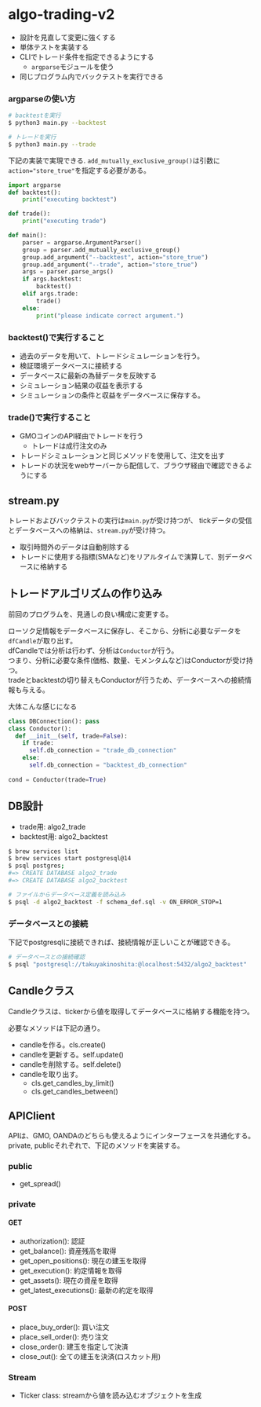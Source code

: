 # algo-trading-v2

- 設計を見直して変更に強くする
- 単体テストを実装する
- CLIでトレード条件を指定できるようにする
  - `argparse`モジュールを使う
- 同じプログラム内でバックテストを実行できる


### argparseの使い方

```bash
# backtestを実行
$ python3 main.py --backtest

# トレードを実行
$ python3 main.py --trade

```

下記の実装で実現できる.
`add_mutually_exclusive_group()`は引数に`action="store_true"`を指定する必要がある。
```python
import argparse
def backtest():
    print("executing backtest")

def trade():
    print("executing trade")

def main():
    parser = argparse.ArgumentParser()
    group = parser.add_mutually_exclusive_group()
    group.add_argument("--backtest", action="store_true")
    group.add_argument("--trade", action="store_true")
    args = parser.parse_args()
    if args.backtest:
        backtest()
    elif args.trade:
        trade()
    else:
        print("please indicate correct argument.")
```


### backtest()で実行すること
- 過去のデータを用いて、トレードシミュレーションを行う。
- 検証環境データベースに接続する
- データベースに最新の為替データを反映する
- シミュレーション結果の収益を表示する
- シミュレーションの条件と収益をデータベースに保存する。

### trade()で実行すること
- GMOコインのAPI経由でトレードを行う
  - トレードは成行注文のみ
- トレードシミュレーションと同じメソッドを使用して、注文を出す
- トレードの状況をwebサーバーから配信して、ブラウザ経由で確認できるようにする

## stream.py
トレードおよびバックテストの実行は`main.py`が受け持つが、
tickデータの受信とデータベースへの格納は、`stream.py`が受け持つ。

- 取引時間外のデータは自動削除する
- トレードに使用する指標(SMAなど)をリアルタイムで演算して、別データベースに格納する


## トレードアルゴリズムの作り込み
前回のプログラムを、見通しの良い構成に変更する。

ローソク足情報をデータベースに保存し、そこから、分析に必要なデータを`dfCandle`が取り出す。  
dfCandleでは分析は行わず、分析は`Conductor`が行う。  
つまり、分析に必要な条件(価格、数量、モメンタムなど)はConductorが受け持つ。  
tradeとbacktestの切り替えもConductorが行うため、データベースへの接続情報も与える。

大体こんな感じになる
```python
class DBConnection(): pass
class Conductor(): 
  def __init__(self, trade=False):
    if trade:
      self.db_connection = "trade_db_connection"
    else:
      self.db_connection = "backtest_db_connection"
    
cond = Conductor(trade=True)
```


## DB設計

- trade用: algo2_trade
- backtest用: algo2_backtest

```bash
$ brew services list
$ brew services start postgresql@14
$ psql postgres;
#=> CREATE DATABASE algo2_trade
#=> CREATE DATABASE algo2_backtest
```



```bash
# ファイルからデータベース定義を読み込み
$ psql -d algo2_backtest -f schema_def.sql -v ON_ERROR_STOP=1
```

### データベースとの接続
下記でpostgresqlに接続できれば、接続情報が正しいことが確認できる。
```bash
# データベースとの接続確認
$ psql "postgresql://takuyakinoshita:@localhost:5432/algo2_backtest" 
```

## Candleクラス

Candleクラスは、tickerから値を取得してデータベースに格納する機能を持つ。

必要なメソッドは下記の通り。

- candleを作る。cls.create()
- candleを更新する。self.update()
- candleを削除する。self.delete()
- candleを取り出す。
  - cls.get_candles_by_limit()
  - cls.get_candles_between()


## APIClient

APIは、GMO, OANDAのどちらも使えるようにインターフェースを共通化する。
private, publicそれぞれで、下記のメソッドを実装する。


### public
- get_spread()



### private
#### GET
- authorization(): 認証
- get_balance(): 資産残高を取得
- get_open_positions(): 現在の建玉を取得
- get_execution(): 約定情報を取得
- get_assets(): 現在の資産を取得
- get_latest_executions(): 最新の約定を取得

#### POST
- place_buy_order(): 買い注文
- place_sell_order(): 売り注文
- close_order(): 建玉を指定して決済
- close_out(): 全ての建玉を決済(ロスカット用)


### Stream
- Ticker class: streamから値を読み込むオブジェクトを生成













